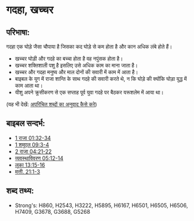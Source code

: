 # गदहा, खच्चर #

## परिभाषा: ##

गदहा एक घोड़े जैसा चौपाया है जिसका कद घोड़े से कम होता है और कान अधिक लंबे होते हैं।

* खच्चर घोड़ी और गदहे का बच्चा होता है वह नपुंसक होता है।
* खच्चर शक्तिशाली पशु है इसलिए उसे अधिक काम का माना जाता है।
* खच्चर और गदहा मनुष्य और माल दोनों की सवारी में काम में आता है।
* बाइबल के युग में राजा शान्ति के साथ गदहे की सवारी करते थे, न कि घोड़े की क्योंकि घोड़ा युद्ध में काम आता था।
* यीशु अपने क्रूसीकरण से एक सप्ताह पूर्व युवा गदहे पर बैठकर यरूशलेम में आया था।

(यह भी देखें: [अपरिचित शब्दों का अनुवाद कैसे करे](rc://en/ta/man/translate/translate-unknown))

## बाइबल सन्दर्भ: ##

* [1 राजा 01:32-34](rc://en/tn/help/1ki/01/32)
* [1 शमूएल 09:3-4](rc://en/tn/help/1sa/09/03)
* [2 राजा 04:21-22](rc://en/tn/help/2ki/04/21)
* [व्यवस्थाविवरण 05:12-14](rc://en/tn/help/deu/05/12)
* [लूका 13:15-16](rc://en/tn/help/luk/13/15)
* [मत्ती. 21:1-3](rc://en/tn/help/mat/21/01)

## शब्द तथ्य: ##

* Strong's: H860, H2543, H3222, H5895, H6167, H6501, H6505, H6506, H7409, G3678, G3688, G5268
